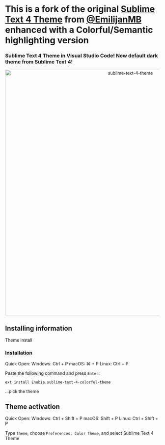 # This is a fork of the original [Sublime Text 4 Theme](https://marketplace.visualstudio.com/items?itemName=EmilijanMB.sublime-text-4-theme) from [@EmilijanMB](https://github.com/EmilijanMB) enhanced with a Colorful/Semantic highlighting version

### Sublime Text 4 Theme in Visual Studio Code! New default dark theme from Sublime Text 4!

<p align="center"><img width="800px" src="https://i.ibb.co/dgvrYCz/sublime-text-4-theme.jpg" alt="sublime-text-4-theme"></p>
<p align="center">

## Installing information

Theme install

### Installation

Quick Open:
Windows: Ctrl + P
macOS: ⌘ + P
Linux: Ctrl + P

Paste the following command and press `Enter`:

```shell
ext install Enubia.sublime-text-4-colorful-theme
```

...pick the theme

## Theme activation

Quick Open:
Windows: Ctrl + Shift + P
macOS: Shift + P
Linux: Ctrl + Shift + P

Type `theme`, choose `Preferences: Color Theme`, and select Sublime Text 4 Theme


